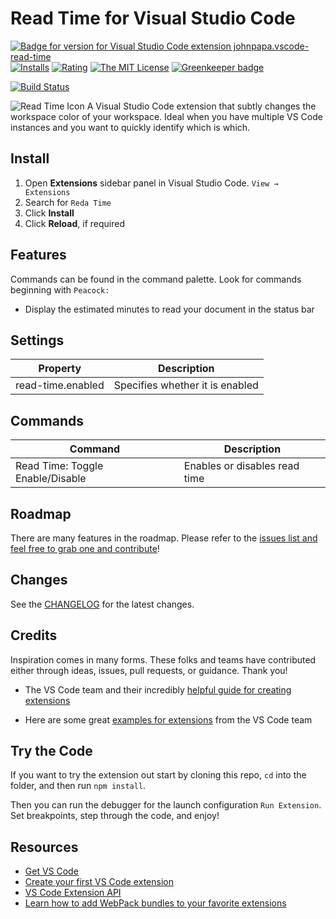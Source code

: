 # Read Time for Visual Studio Code

[![Badge for version for Visual Studio Code extension johnpapa.vscode-read-time](https://vsmarketplacebadge.apphb.com/version/johnpapa.vscode-read-time.svg?color=blue&style=?style=for-the-badge&logo=visual-studio-code)](https://marketplace.visualstudio.com/items?itemName=johnpapa.vscode-read-time&wt.mc_id=vscodepeacock-github-jopapa) [![Installs](https://vsmarketplacebadge.apphb.com/installs-short/johnpapa.vscode-read-time.svg?color=blue&style=flat-square)](https://marketplace.visualstudio.com/items?itemName=johnpapa.vscode-read-time)
[![Rating](https://vsmarketplacebadge.apphb.com/rating/johnpapa.vscode-read-time.svg?color=blue&style=flat-square)](https://marketplace.visualstudio.com/items?itemName=johnpapa.vscode-read-time) [![The MIT License](https://img.shields.io/badge/license-MIT-orange.svg?color=blue&style=flat-square)](http://opensource.org/licenses/MIT) [![Greenkeeper badge](https://badges.greenkeeper.io/johnpapa/vscode-read-time.svg)](https://greenkeeper.io/)

[![Build Status](https://johnpapa.visualstudio.com/vscode-read-time/_apis/build/status/VS%20Code%20Peacock%20Extension?branchName=master)](https://johnpapa.visualstudio.com/vscode-read-time/_build/latest?definitionId=3&branchName=master)

![Read Time Icon](./resources/readtime-icon-small.png 'Read Time') A Visual Studio Code extension that subtly changes the workspace color of your workspace. Ideal when you have multiple VS Code instances and you want to quickly identify which is which.

## Install

1. Open **Extensions** sidebar panel in Visual Studio Code. `View → Extensions`
1. Search for `Reda Time`
1. Click **Install**
1. Click **Reload**, if required

## Features

Commands can be found in the command palette. Look for commands beginning with `Peacock:`

- Display the estimated minutes to read your document in the status bar

## Settings

| Property          | Description                     |
| ----------------- | ------------------------------- |
| read-time.enabled | Specifies whether it is enabled |

## Commands

| Command                          | Description                   |
| -------------------------------- | ----------------------------- |
| Read Time: Toggle Enable/Disable | Enables or disables read time |

## Roadmap

There are many features in the roadmap. Please refer to the [issues list and feel free to grab one and contribute](https://github.com/johnpapa/vscode-read-time/issues)!

## Changes

See the [CHANGELOG](CHANGELOG.md) for the latest changes.

## Credits

Inspiration comes in many forms. These folks and teams have contributed either through ideas, issues, pull requests, or guidance. Thank you!

- The VS Code team and their incredibly [helpful guide for creating extensions](https://code.visualstudio.com/api/get-started/your-first-extension?wt.mc_id=vscodepeacock-github-jopapa)

- Here are some great [examples for extensions](https://github.com/Microsoft/vscode-extension-samples) from the VS Code team

## Try the Code

If you want to try the extension out start by cloning this repo, `cd` into the folder, and then run `npm install`.

Then you can run the debugger for the launch configuration `Run Extension`. Set breakpoints, step through the code, and enjoy!

## Resources

- [Get VS Code](https://code.visualstudio.com/?wt.mc_id=readtime-github-jopapa)
- [Create your first VS Code extension](https://code.visualstudio.com/api/get-started/your-first-extension?wt.mc_id=readtime-github-jopapa)
- [VS Code Extension API](https://code.visualstudio.com/api/references/vscode-api?wt.mc_id=readtime-github-jopapa)
- [Learn how to add WebPack bundles to your favorite extensions](https://code.visualstudio.com/updates/v1_32#_bundling-extensions-with-webpack?wt.mc_id=readtime-github-jopapa)
